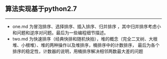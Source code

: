  ## 算法实现基于python2.7 
 ---
 - one.md 为冒泡排序、选择排序、插入排序、归并排序 ，其中归并排序考虑小和问题和逆序对问题。最后为一些编程细节描述。
 - two.md 为快速排序（经典快排和随机快拍），堆的概念（完全二叉树、大根堆、小根堆）、堆的两种操作以及堆排序，桶排序中的计数排序，
   最后为各个排序的稳定性，计数器的说明，用桶排序解决相邻两数最大差的问题
